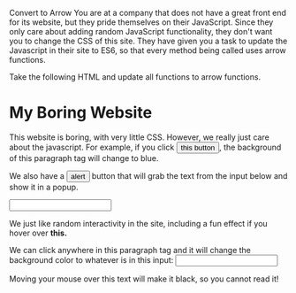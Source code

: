 Convert to Arrow
You are at a company that does not have a great front end for its website, but they pride themselves on their JavaScript. 
Since they only care about adding random JavaScript functionality, they don't want you to change the CSS of this site. 
They have given you a task to update the Javascript in their site to ES6, so that every method being called uses arrow functions.

Take the following HTML and update all functions to arrow functions.

<body id="body">
    <h1>My Boring Website</h1>
    <p id="paragraph">
        This website is boring, with very little CSS. 
        However, we really just care about the javascript. 
        For example, if you click <button id="button">this button</button>, the background of this paragraph tag will change to blue.
    </p>
    <p>We also have a <button id="alert">alert</button> button that will grab the text from the input below and show it in a popup.</p>
    <div>
        <input type="text" id="popup-input">
    </div>
    <p>
        We just like random interactivity in the site, including a fun effect if you hover over <span id="hover-this"><b>this.</b></span>
    </p>
    <p id="set-color" onclick="setBackgroundColorById('set-color', document.getElementById('color-input').value)">
        We can click anywhere in this paragraph tag and it will change the background color to whatever is in this input: <input type="text" id="color-input"/>
    </p>
    <p onmouseover="mouseOverFunction(this)">
        Moving your mouse over this text will make it black, so you cannot read it!
    </p>
    <script>
        document.getElementById("button").onclick = function() {
            setBackgroundColorById("paragraph", "blue");
        }
        document.getElementById("alert").onclick = function(){
            alert(document.getElementById("popup-input").value);
        }
        document.getElementById("hover-this").onmouseover = function(){
            setBackgroundColorById("body", "red");
        }
        document.getElementById("hover-this").onmouseout = function(){
            setBackgroundColorById("body", "white");
        }
        function getValueFromId(id){
            return document.getElementById(id).value;
        }
        function setBackgroundColorById(id, color){
            document.getElementById(id).style = "background-color: " + color;
        }
        function mouseOverFunction(el){
            el.style = "background-color: black";
        }
    </script>
</body>
